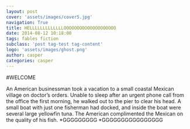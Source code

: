 ```yaml
---
layout: post
cover: 'assets/images/cover5.jpg'
navigation: True
title: HELLLLLLLLLLLLLOOOOOOOOOOOOOOOOOOOO
date: 2014-08-12 10:18:00
tags: fables fiction
subclass: 'post tag-test tag-content'
logo: 'assets/images/ghost.png'
author: casper
categories: casper
---
```


#WELCOME

An American businessman took a vacation to a small coastal Mexican village on doctor’s orders. Unable to sleep after an urgent phone call from the office the first morning, he walked out to the pier to clear his head. A small boat with just one fisherman had docked, and inside the boat were several large yellowfin tuna. The American complimented the Mexican on the quality of his fish.
*GGGGGGGGG
*GGGGGGGGGGGGGGGG
